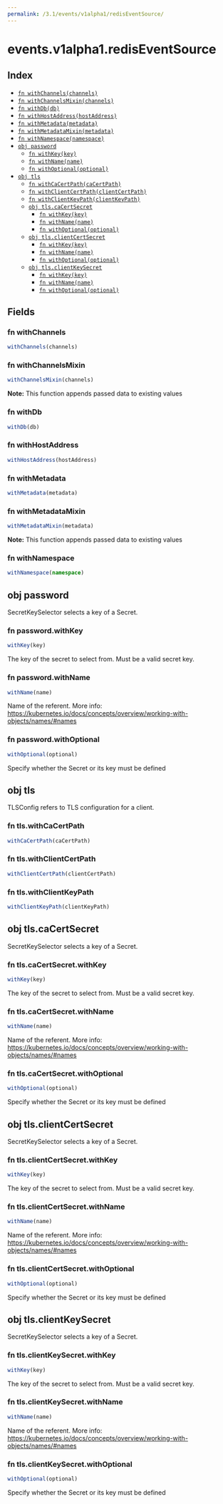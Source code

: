 ```yaml
---
permalink: /3.1/events/v1alpha1/redisEventSource/
---
```


# events.v1alpha1.redisEventSource



## Index

* [`fn withChannels(channels)`](#fn-withchannels)
* [`fn withChannelsMixin(channels)`](#fn-withchannelsmixin)
* [`fn withDb(db)`](#fn-withdb)
* [`fn withHostAddress(hostAddress)`](#fn-withhostaddress)
* [`fn withMetadata(metadata)`](#fn-withmetadata)
* [`fn withMetadataMixin(metadata)`](#fn-withmetadatamixin)
* [`fn withNamespace(namespace)`](#fn-withnamespace)
* [`obj password`](#obj-password)
  * [`fn withKey(key)`](#fn-passwordwithkey)
  * [`fn withName(name)`](#fn-passwordwithname)
  * [`fn withOptional(optional)`](#fn-passwordwithoptional)
* [`obj tls`](#obj-tls)
  * [`fn withCaCertPath(caCertPath)`](#fn-tlswithcacertpath)
  * [`fn withClientCertPath(clientCertPath)`](#fn-tlswithclientcertpath)
  * [`fn withClientKeyPath(clientKeyPath)`](#fn-tlswithclientkeypath)
  * [`obj tls.caCertSecret`](#obj-tlscacertsecret)
    * [`fn withKey(key)`](#fn-tlscacertsecretwithkey)
    * [`fn withName(name)`](#fn-tlscacertsecretwithname)
    * [`fn withOptional(optional)`](#fn-tlscacertsecretwithoptional)
  * [`obj tls.clientCertSecret`](#obj-tlsclientcertsecret)
    * [`fn withKey(key)`](#fn-tlsclientcertsecretwithkey)
    * [`fn withName(name)`](#fn-tlsclientcertsecretwithname)
    * [`fn withOptional(optional)`](#fn-tlsclientcertsecretwithoptional)
  * [`obj tls.clientKeySecret`](#obj-tlsclientkeysecret)
    * [`fn withKey(key)`](#fn-tlsclientkeysecretwithkey)
    * [`fn withName(name)`](#fn-tlsclientkeysecretwithname)
    * [`fn withOptional(optional)`](#fn-tlsclientkeysecretwithoptional)

## Fields

### fn withChannels

```ts
withChannels(channels)
```



### fn withChannelsMixin

```ts
withChannelsMixin(channels)
```



**Note:** This function appends passed data to existing values

### fn withDb

```ts
withDb(db)
```



### fn withHostAddress

```ts
withHostAddress(hostAddress)
```



### fn withMetadata

```ts
withMetadata(metadata)
```



### fn withMetadataMixin

```ts
withMetadataMixin(metadata)
```



**Note:** This function appends passed data to existing values

### fn withNamespace

```ts
withNamespace(namespace)
```



## obj password

SecretKeySelector selects a key of a Secret.

### fn password.withKey

```ts
withKey(key)
```

The key of the secret to select from.  Must be a valid secret key.

### fn password.withName

```ts
withName(name)
```

Name of the referent. More info: https://kubernetes.io/docs/concepts/overview/working-with-objects/names/#names

### fn password.withOptional

```ts
withOptional(optional)
```

Specify whether the Secret or its key must be defined

## obj tls

TLSConfig refers to TLS configuration for a client.

### fn tls.withCaCertPath

```ts
withCaCertPath(caCertPath)
```



### fn tls.withClientCertPath

```ts
withClientCertPath(clientCertPath)
```



### fn tls.withClientKeyPath

```ts
withClientKeyPath(clientKeyPath)
```



## obj tls.caCertSecret

SecretKeySelector selects a key of a Secret.

### fn tls.caCertSecret.withKey

```ts
withKey(key)
```

The key of the secret to select from.  Must be a valid secret key.

### fn tls.caCertSecret.withName

```ts
withName(name)
```

Name of the referent. More info: https://kubernetes.io/docs/concepts/overview/working-with-objects/names/#names

### fn tls.caCertSecret.withOptional

```ts
withOptional(optional)
```

Specify whether the Secret or its key must be defined

## obj tls.clientCertSecret

SecretKeySelector selects a key of a Secret.

### fn tls.clientCertSecret.withKey

```ts
withKey(key)
```

The key of the secret to select from.  Must be a valid secret key.

### fn tls.clientCertSecret.withName

```ts
withName(name)
```

Name of the referent. More info: https://kubernetes.io/docs/concepts/overview/working-with-objects/names/#names

### fn tls.clientCertSecret.withOptional

```ts
withOptional(optional)
```

Specify whether the Secret or its key must be defined

## obj tls.clientKeySecret

SecretKeySelector selects a key of a Secret.

### fn tls.clientKeySecret.withKey

```ts
withKey(key)
```

The key of the secret to select from.  Must be a valid secret key.

### fn tls.clientKeySecret.withName

```ts
withName(name)
```

Name of the referent. More info: https://kubernetes.io/docs/concepts/overview/working-with-objects/names/#names

### fn tls.clientKeySecret.withOptional

```ts
withOptional(optional)
```

Specify whether the Secret or its key must be defined
